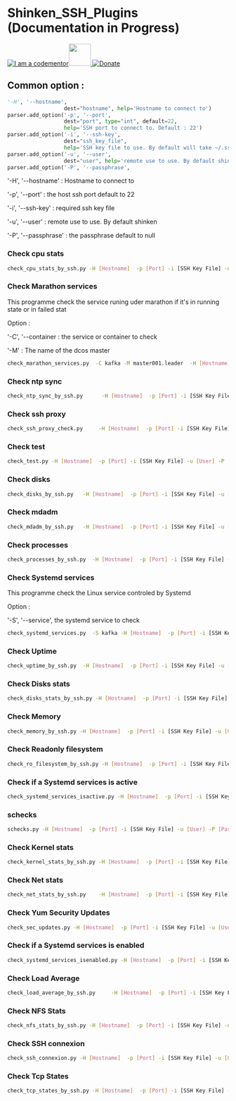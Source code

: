 # Shinken_SSH_Plugins (Documentation in Progress)
<a href="http://bitly.com/2grT54q"><img src="https://cdn.codementor.io/badges/i_am_a_codementor_dark.svg" alt="I am a codementor" style="max-width:100%"/></a><a href="http://bitly.com/2grT54q"><img src="http://www.shinken-monitoring.org/img/LogoFrameworkBlack.png" height="50"> 
 [![Donate](https://www.paypalobjects.com/en_US/i/btn/btn_donateCC_LG.gif)](https://www.paypal.com/cgi-bin/webscr?cmd=_s-xclick&hosted_button_id=WX4EKLLLV49WG)


## Common option :
```python
'-H', '--hostname',
                  dest="hostname", help='Hostname to connect to')
parser.add_option('-p', '--port',
                  dest="port", type="int", default=22,
                  help='SSH port to connect to. Default : 22')
parser.add_option('-i', '--ssh-key',
                  dest="ssh_key_file",
                  help='SSH key file to use. By default will take ~/.ssh/id_rsa.')
parser.add_option('-u', '--user',
                  dest="user", help='remote use to use. By default shinken.')
parser.add_option('-P', '--passphrase',
```
'-H', '--hostname' : Hostname to connect to

'-p', '--port' : the host ssh port default to 22

'-i', '--ssh-key' : required ssh key file

'-u', '--user' : remote use to use. By default shinken

'-P', '--passphrase' : the passphrase default to null

### Check cpu stats

```bash
check_cpu_stats_by_ssh.py -H [Hostname]  -p [Port] -i [SSH Key File] -u [User] -P [Passphrase]
```
### Check Marathon services
This programme check the service runing uder marathon if it's in running state or in failed stat

Option :

'-C', '--container : the service or container to check

'-M' : The name of the dcos master 

```bash
check_marathon_services.py	-C kafka -M master001.leader  -H [Hostname]  -p [Port] -i [SSH Key File] -u [User] -P [Passphrase]
```
### Check ntp sync
```bash
check_ntp_sync_by_ssh.py	  -H [Hostname]  -p [Port] -i [SSH Key File] -u [User] -P [Passphrase]
```
### Check ssh proxy	
```bash
check_ssh_proxy_check.py	 -H [Hostname]  -p [Port] -i [SSH Key File] -u [User] -P [Passphrase]
```
### Check test
```bash
check_test.py -H [Hostname]  -p [Port] -i [SSH Key File] -u [User] -P [Passphrase]
```
### Check disks	
```bash
check_disks_by_ssh.py	-H [Hostname]  -p [Port] -i [SSH Key File] -u [User] -P [Passphrase]
```
### Check mdadm		
```bash
check_mdadm_by_ssh.py	-H [Hostname]  -p [Port] -i [SSH Key File] -u [User] -P [Passphrase]
```
### Check processes
```bash
check_processes_by_ssh.py  -H [Hostname]  -p [Port] -i [SSH Key File] -u [User] -P [Passphrase]
```
### Check Systemd services	
This programme check the Linux service controled by Systemd

Option :

'-S', '--service', the systemd service to check 
```bash
check_systemd_services.py  -S kafka -H [Hostname]  -p [Port] -i [SSH Key File] -u [User] -P [Passphrase]
```
### Check Uptime
```bash
check_uptime_by_ssh.py  -H [Hostname]  -p [Port] -i [SSH Key File] -u [User] -P [Passphrase]
```
### Check Disks stats
```bash
check_disks_stats_by_ssh.py -H [Hostname]  -p [Port] -i [SSH Key File] -u [User] -P [Passphrase]
```
### Check Memory		
```bash
check_memory_by_ssh.py -H [Hostname]  -p [Port] -i [SSH Key File] -u [User] -P [Passphrase]
```
### Check Readonly filesystem	
```bash
check_ro_filesystem_by_ssh.py -H [Hostname]  -p [Port] -i [SSH Key File] -u [User] -P [Passphrase]
```
### Check if a Systemd services is active	
```bash
check_systemd_services_isactive.py -H [Hostname]  -p [Port] -i [SSH Key File] -u [User] -P [Passphrase]
```
### schecks
```bash
schecks.py -H [Hostname]  -p [Port] -i [SSH Key File] -u [User] -P [Passphrase]
```
### Check Kernel stats	
```bash
check_kernel_stats_by_ssh.py -H [Hostname]  -p [Port] -i [SSH Key File] -u [User] -P [Passphrase]
```
### Check Net stats		
```bash
check_net_stats_by_ssh.py	 -H [Hostname]  -p [Port] -i [SSH Key File] -u [User] -P [Passphrase]
```
### Check Yum Security Updates		
```bash
check_sec_updates.py -H [Hostname]  -p [Port] -i [SSH Key File] -u [User] -P [Passphrase]
```
### Check if a Systemd services is enabled
```bash
check_systemd_services_isenabled.py -H [Hostname]  -p [Port] -i [SSH Key File] -u [User] -P [Passphrase]
```
### Check Load Average
```bash
check_load_average_by_ssh.py	 -H [Hostname]  -p [Port] -i [SSH Key File] -u [User] -P [Passphrase]
```
### Check NFS Stats		
```bash
check_nfs_stats_by_ssh.py -H [Hostname]  -p [Port] -i [SSH Key File] -u [User] -P [Passphrase]
```
### Check SSH connexion		
```bash
check_ssh_connexion.py -H [Hostname]  -p [Port] -i [SSH Key File] -u [User] -P [Passphrase]
```
### Check Tcp States
```bash
check_tcp_states_by_ssh.py -H [Hostname]  -p [Port] -i [SSH Key File] -u [User] -P [Passphrase]
```
